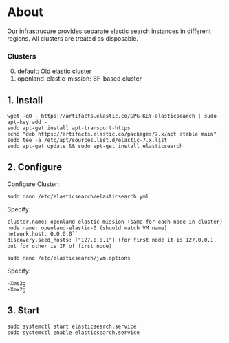 # About

Our infrastrucure provides separate elastic search instances in different regions. All clusters are treated as disposable.

### Clusters

0) default: Old elastic cluster
1) openland-elastic-mission: SF-based cluster

## 1. Install

```
wget -qO - https://artifacts.elastic.co/GPG-KEY-elasticsearch | sudo apt-key add -
sudo apt-get install apt-transport-https
echo "deb https://artifacts.elastic.co/packages/7.x/apt stable main" | sudo tee -a /etc/apt/sources.list.d/elastic-7.x.list
sudo apt-get update && sudo apt-get install elasticsearch
```

## 2. Configure

Configure Cluster:
```
sudo nano /etc/elasticsearch/elasticsearch.yml
```

Specify:
```
cluster.name: openland-elastic-mission (same for each node in cluster)
node.name: openland-elastic-0 (should match VM name)
network.host: 0.0.0.0``
discovery.seed_hosts: ["127.0.0.1"] (for first node it is 127.0.0.1, but for other is IP of first node)
```

```
sudo nano /etc/elasticsearch/jvm.options
```
Specify:
```
-Xms2g
-Xmx2g
```

## 3. Start

```
sudo systemctl start elasticsearch.service
sudo systemctl enable elasticsearch.service
```